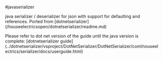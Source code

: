 #javaserializer

java serializer / deserializer for json with support for defaulting and references.
Ported from [dotnetserializer] (/houseelectricsopen/dotnetserializer/readme.md)

Please refer to dot net version of the guide until the java version is complete:
[dotnetserializer guide] (../dotnetserializer/vsproject/DotNetSerializer/DotNetSerializer/com\houseelectrics/serializer/docs/userguide.html)
